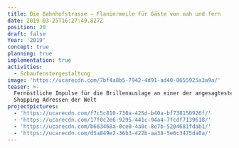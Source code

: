 ```yaml
---
title: Die Bahnhofstrasse — Flaniermeile für Gäste von nah und fern
date: 2019-03-25T16:27:49.827Z
position: 20
draft: false
Year: '2019'
concept: true
planning: true
implementation: true
activities:
  - Schaufenstergestaltung
image: 'https://ucarecdn.com/7bf4a8b5-7942-4d91-ad40-8655925a3a9a/'
teaser: >-
  Fernöstliche Impulse für die Brillenauslage an einer der angesagtesten
  Shopping Adressen der Welt
projectpictures:
  - 'https://ucarecdn.com/f7c5c810-730a-425d-b40a-bf738150926f/'
  - 'https://ucarecdn.com/17f0c2e6-9295-441c-94a4-7fcdf7139618/'
  - 'https://ucarecdn.com/b663468a-0ce0-4a0c-8e7b-5204681fdab1/'
  - 'https://ucarecdn.com/d5a849e2-36b3-422b-aa38-5e6c3475da0a/'
---
```


